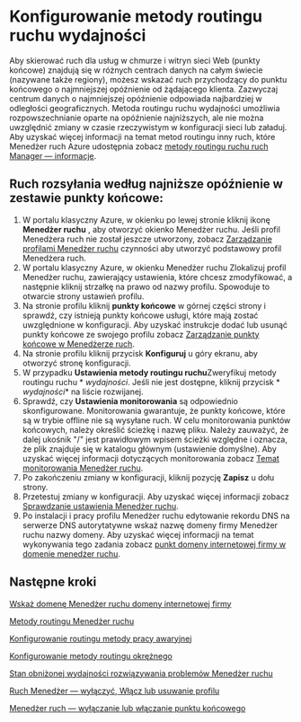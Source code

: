<properties
   pageTitle="Konfigurowanie metody routingu ruchu wydajności | Microsoft Azure"
   description="W tym artykule pomoże Ci skonfigurować metody routingu ruchu wydajności w Menedżerze ruchu"
   services="traffic-manager"
   documentationCenter=""
   authors="sdwheeler"
   manager="carmonm"
   editor="tysonn" />
<tags
   ms.service="traffic-manager"
   ms.devlang="na"
   ms.topic="article"
   ms.tgt_pltfrm="na"
   ms.workload="infrastructure-services"
   ms.date="10/18/2016"
   ms.author="sewhee" />
<!-- repub for nofollow -->

# <a name="configure-performance-traffic-routing-method"></a>Konfigurowanie metody routingu ruchu wydajności

Aby skierować ruch dla usług w chmurze i witryn sieci Web (punkty końcowe) znajdują się w różnych centrach danych na całym świecie (nazywane także regiony), możesz wskazać ruch przychodzący do punktu końcowego o najmniejszej opóźnienie od żądającego klienta. Zazwyczaj centrum danych o najmniejszej opóźnienie odpowiada najbardziej w odległości geograficznych. Metoda routingu ruchu wydajności umożliwia rozpowszechnianie oparte na opóźnienie najniższych, ale nie można uwzględnić zmiany w czasie rzeczywistym w konfiguracji sieci lub załaduj. Aby uzyskać więcej informacji na temat metod routingu inny ruch, które Menedżer ruch Azure udostępnia zobacz [metody routingu ruchu ruch Manager — informacje](traffic-manager-routing-methods.md).

## <a name="route-traffic-based-on-lowest-latency-across-a-set-of-endpoints"></a>Ruch rozsyłania według najniższe opóźnienie w zestawie punkty końcowe:

1. W portalu klasyczny Azure, w okienku po lewej stronie kliknij ikonę **Menedżer ruchu** , aby otworzyć okienko Menedżer ruchu. Jeśli profil Menedżera ruch nie został jeszcze utworzony, zobacz [Zarządzanie profilami Menedżer ruchu](traffic-manager-manage-profiles.md) czynności aby utworzyć podstawowy profil Menedżera ruch.
2. W portalu klasyczny Azure, w okienku Menedżer ruchu Zlokalizuj profil Menedżer ruchu, zawierający ustawienia, które chcesz zmodyfikować, a następnie kliknij strzałkę na prawo od nazwy profilu. Spowoduje to otwarcie strony ustawień profilu.
3. Na stronie profilu kliknij **punkty końcowe** w górnej części strony i sprawdź, czy istnieją punkty końcowe usługi, które mają zostać uwzględnione w konfiguracji. Aby uzyskać instrukcje dodać lub usunąć punkty końcowe ze swojego profilu zobacz [Zarządzanie punkty końcowe w Menedżerze ruch](traffic-manager-endpoints.md).
4. Na stronie profilu kliknij przycisk **Konfiguruj** u góry ekranu, aby otworzyć stronę konfiguracji.
5. W przypadku **Ustawienia metody routingu ruchu**Zweryfikuj metody routingu ruchu * *wydajności*. Jeśli nie jest dostępne, kliknij przycisk * *wydajności** na liście rozwijanej.
6. Sprawdź, czy **Ustawienia monitorowania** są odpowiednio skonfigurowane. Monitorowania gwarantuje, że punkty końcowe, które są w trybie offline nie są wysyłane ruch. W celu monitorowania punktów końcowych, należy określić ścieżkę i nazwę pliku. Należy zauważyć, że dalej ukośnik "/" jest prawidłowym wpisem ścieżki względne i oznacza, że plik znajduje się w katalogu głównym (ustawienie domyślne). Aby uzyskać więcej informacji dotyczących monitorowania zobacz [Temat monitorowania Menedżer ruchu](traffic-manager-monitoring.md).
7. Po zakończeniu zmiany w konfiguracji, kliknij pozycję **Zapisz** u dołu strony.
8. Przetestuj zmiany w konfiguracji. Aby uzyskać więcej informacji zobacz [Sprawdzanie ustawienia Menedżer ruchu](traffic-manager-testing-settings.md).
9. Po instalacji i pracy profilu Menedżer ruchu edytowanie rekordu DNS na serwerze DNS autorytatywne wskaż nazwę domeny firmy Menedżer ruchu nazwy domeny. Aby uzyskać więcej informacji na temat wykonywania tego zadania zobacz [punkt domeny internetowej firmy w domenie menedżer ruchu](traffic-manager-point-internet-domain.md).

## <a name="next-steps"></a>Następne kroki


[Wskaż domenę Menedżer ruchu domeny internetowej firmy](traffic-manager-point-internet-domain.md)

[Metody routingu Menedżer ruchu](traffic-manager-routing-methods.md)

[Konfigurowanie routingu metody pracy awaryjnej](traffic-manager-configure-failover-routing-method.md)

[Konfigurowanie metody routingu okrężnego](traffic-manager-configure-round-robin-routing-method.md)

[Stan obniżonej wydajności rozwiązywania problemów Menedżer ruchu](traffic-manager-troubleshooting-degraded.md)

[Ruch Menedżer — wyłączyć, Włącz lub usuwanie profilu](disable-enable-or-delete-a-profile.md)

[Menedżer ruch — wyłączanie lub włączanie punktu końcowego](disable-or-enable-an-endpoint.md)

